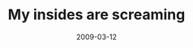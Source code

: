 ---
layout: base.njk
title : 'My insides are screaming' 
view_title : 'My insides are screaming' 
year : '2009' 
date : '2009-03-12' 
img_file : '/drawing/myinsidesarescreaming.png' 
html_file : 'myinsidesarescreaming' 
next_html : 'lastbesthope.html' 
year_order : '83' 
permalink : "title/{{html_file}}.html"
---